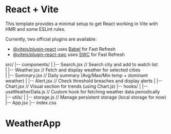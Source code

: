 # React + Vite

This template provides a minimal setup to get React working in Vite with HMR and some ESLint rules.

Currently, two official plugins are available:

- [@vitejs/plugin-react](https://github.com/vitejs/vite-plugin-react/blob/main/packages/plugin-react/README.md) uses [Babel](https://babeljs.io/) for Fast Refresh
- [@vitejs/plugin-react-swc](https://github.com/vitejs/vite-plugin-react-swc) uses [SWC](https://swc.rs/) for Fast Refresh

src/
|-- components/
|   |-- Search.jsx      // Search city and add to watch list  
|   |-- Weather.jsx     // Fetch and display weather for selected cities  
|   |-- Summary.jsx     // Daily summary (Avg/Max/Min temp + dominant weather)
|   |-- Alert.jsx       // Check threshold breaches and display alerts
|   |-- Chart.jsx       // Visual section for trends (using Chart.js)
|-- hooks/
|   |-- useWeatherData.js  // Custom hook for fetching weather data periodically  
|-- utils/
|   |-- storage.js        // Manage persistent storage (local storage for now)  
|-- App.jsx
|-- index.css
# WeatherApp
